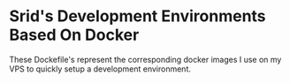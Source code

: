 # Srid's Development Environments Based On Docker

These Dockefile's represent the corresponding docker images I use on my VPS to quickly setup a development environment.
